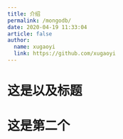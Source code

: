 ```yaml
---
title: 介绍
permalink: /mongodb/
date: 2020-04-19 11:33:04
article: false
author:
  name: xugaoyi
  link: https://github.com/xugaoyi
---
```

# 这是以及标题

# 这是第二个

